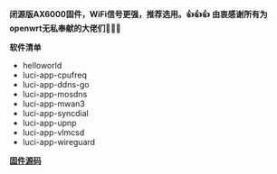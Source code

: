 **闭源版AX6000固件，WiFi信号更强，推荐选用。👍👍👍**
**由衷感谢所有为openwrt无私奉献的大佬们🙏🙏🙏**

**软件清单**

- helloworld
- luci-app-cpufreq
- luci-app-ddns-go
- luci-app-mosdns
- luci-app-mwan3
- luci-app-syncdial
- luci-app-upnp
- luci-app-vlmcsd
- luci-app-wireguard

**[固件源码](https://github.com/padavanonly/immortalwrtARM)**
